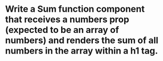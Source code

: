 # Write a Sum function component that receives a numbers prop (expected to be an array of numbers) and renders the sum of all numbers in the array within a h1 tag.
